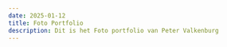 ```yaml
---
date: 2025-01-12
title: Foto Portfolio
description: Dit is het Foto portfolio van Peter Valkenburg
---
```

